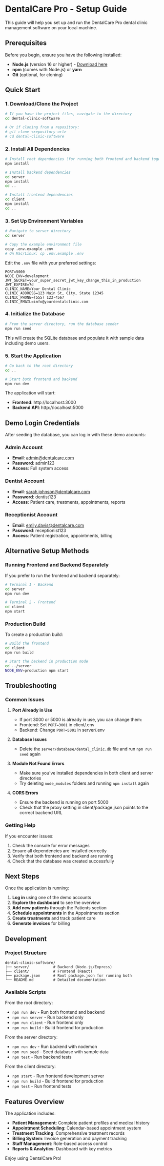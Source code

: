 # DentalCare Pro - Setup Guide

This guide will help you set up and run the DentalCare Pro dental clinic management software on your local machine.

## Prerequisites

Before you begin, ensure you have the following installed:
- **Node.js** (version 16 or higher) - [Download here](https://nodejs.org/)
- **npm** (comes with Node.js) or **yarn**
- **Git** (optional, for cloning)

## Quick Start

### 1. Download/Clone the Project
```bash
# If you have the project files, navigate to the directory
cd dental-clinic-software

# Or if cloning from a repository:
# git clone <repository-url>
# cd dental-clinic-software
```

### 2. Install All Dependencies
```bash
# Install root dependencies (for running both frontend and backend together)
npm install

# Install backend dependencies
cd server
npm install
cd ..

# Install frontend dependencies
cd client
npm install
cd ..
```

### 3. Set Up Environment Variables
```bash
# Navigate to server directory
cd server

# Copy the example environment file
copy .env.example .env
# On Mac/Linux: cp .env.example .env
```

Edit the `.env` file with your preferred settings:
```env
PORT=5000
NODE_ENV=development
JWT_SECRET=your_super_secret_jwt_key_change_this_in_production
JWT_EXPIRE=7d
CLINIC_NAME=Your Dental Clinic
CLINIC_ADDRESS=123 Main St, City, State 12345
CLINIC_PHONE=(555) 123-4567
CLINIC_EMAIL=info@yourdentalclinic.com
```

### 4. Initialize the Database
```bash
# From the server directory, run the database seeder
npm run seed
```

This will create the SQLite database and populate it with sample data including demo users.

### 5. Start the Application
```bash
# Go back to the root directory
cd ..

# Start both frontend and backend
npm run dev
```

The application will start:
- **Frontend**: http://localhost:3000
- **Backend API**: http://localhost:5000

## Demo Login Credentials

After seeding the database, you can log in with these demo accounts:

### Admin Account
- **Email**: admin@dentalcare.com
- **Password**: admin123
- **Access**: Full system access

### Dentist Account
- **Email**: sarah.johnson@dentalcare.com
- **Password**: dentist123
- **Access**: Patient care, treatments, appointments, reports

### Receptionist Account
- **Email**: emily.davis@dentalcare.com
- **Password**: receptionist123
- **Access**: Patient registration, appointments, billing

## Alternative Setup Methods

### Running Frontend and Backend Separately

If you prefer to run the frontend and backend separately:

```bash
# Terminal 1 - Backend
cd server
npm run dev

# Terminal 2 - Frontend
cd client
npm start
```

### Production Build

To create a production build:

```bash
# Build the frontend
cd client
npm run build

# Start the backend in production mode
cd ../server
NODE_ENV=production npm start
```

## Troubleshooting

### Common Issues

1. **Port Already in Use**
   - If port 3000 or 5000 is already in use, you can change them:
   - Frontend: Set `PORT=3001` in client/.env
   - Backend: Change `PORT=5001` in server/.env

2. **Database Issues**
   - Delete the `server/database/dental_clinic.db` file and run `npm run seed` again

3. **Module Not Found Errors**
   - Make sure you've installed dependencies in both client and server directories
   - Try deleting `node_modules` folders and running `npm install` again

4. **CORS Errors**
   - Ensure the backend is running on port 5000
   - Check that the proxy setting in client/package.json points to the correct backend URL

### Getting Help

If you encounter issues:
1. Check the console for error messages
2. Ensure all dependencies are installed correctly
3. Verify that both frontend and backend are running
4. Check that the database was created successfully

## Next Steps

Once the application is running:

1. **Log in** using one of the demo accounts
2. **Explore the dashboard** to see the overview
3. **Add new patients** through the Patients section
4. **Schedule appointments** in the Appointments section
5. **Create treatments** and track patient care
6. **Generate invoices** for billing

## Development

### Project Structure
```
dental-clinic-software/
├── server/           # Backend (Node.js/Express)
├── client/           # Frontend (React)
├── package.json      # Root package.json for running both
└── README.md         # Detailed documentation
```

### Available Scripts

From the root directory:
- `npm run dev` - Run both frontend and backend
- `npm run server` - Run backend only
- `npm run client` - Run frontend only
- `npm run build` - Build frontend for production

From the server directory:
- `npm run dev` - Run backend with nodemon
- `npm run seed` - Seed database with sample data
- `npm test` - Run backend tests

From the client directory:
- `npm start` - Run frontend development server
- `npm run build` - Build frontend for production
- `npm test` - Run frontend tests

## Features Overview

The application includes:
- **Patient Management**: Complete patient profiles and medical history
- **Appointment Scheduling**: Calendar-based appointment system
- **Treatment Tracking**: Comprehensive treatment records
- **Billing System**: Invoice generation and payment tracking
- **Staff Management**: Role-based access control
- **Reports & Analytics**: Dashboard with key metrics

Enjoy using DentalCare Pro!
